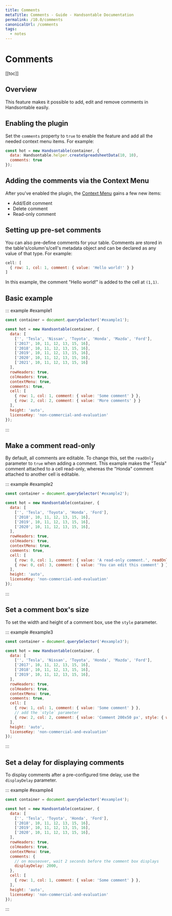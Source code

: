 ```yaml
---
title: Comments
metaTitle: Comments - Guide - Handsontable Documentation
permalink: /10.0/comments
canonicalUrl: /comments
tags:
  - notes
---
```


# Comments

[[toc]]

## Overview

This feature makes it possible to add, edit and remove comments in Handsontable easily.

## Enabling the plugin

Set the `comments` property to `true` to enable the feature and add all the needed context menu items. For example:

```js
const hot = new Handsontable(container, {
  data: Handsontable.helper.createSpreadsheetData(10, 10),
  comments: true
});
```

## Adding the comments via the Context Menu

After you've enabled the plugin, the [Context Menu](@/guides/accessories-and-menus/context-menu.md) gains a few new items:

* Add/Edit comment
* Delete comment
* Read-only comment

## Setting up pre-set comments

You can also pre-define comments for your table. Comments are stored in the table's/column's/cell's metadata object and can be declared as any value of that type. For example:

```js
cell: [
  { row: 1, col: 1, comment: { value: 'Hello world!' } }
]
```

In this example, the comment "Hello world!" is added to the cell at `(1,1)`.

## Basic example

::: example #example1
```js
const container = document.querySelector('#example1');

const hot = new Handsontable(container, {
  data: [
    ['', 'Tesla', 'Nissan', 'Toyota', 'Honda', 'Mazda', 'Ford'],
    ['2017', 10, 11, 12, 13, 15, 16],
    ['2018', 10, 11, 12, 13, 15, 16],
    ['2019', 10, 11, 12, 13, 15, 16],
    ['2020', 10, 11, 12, 13, 15, 16],
    ['2021', 10, 11, 12, 13, 15, 16]
  ],
  rowHeaders: true,
  colHeaders: true,
  contextMenu: true,
  comments: true,
  cell: [
    { row: 1, col: 1, comment: { value: 'Some comment' } },
    { row: 2, col: 2, comment: { value: 'More comments' } }
  ],
  height: 'auto',
  licenseKey: 'non-commercial-and-evaluation'
});
```
:::

## Make a comment read-only

By default, all comments are editable. To change this, set the `readOnly` parameter to `true` when adding a comment. This example makes the "Tesla" comment attached to a cell read-only, whereas the "Honda" comment attached to another cell is editable.

::: example #example2
```js
const container = document.querySelector('#example2');

const hot = new Handsontable(container, {
  data: [
    ['', 'Tesla', 'Toyota', 'Honda', 'Ford'],
    ['2018', 10, 11, 12, 13, 15, 16],
    ['2019', 10, 11, 12, 13, 15, 16],
    ['2020', 10, 11, 12, 13, 15, 16],
  ],
  rowHeaders: true,
  colHeaders: true,
  contextMenu: true,
  comments: true,
  cell: [
    { row: 0, col: 1, comment: { value: 'A read-only comment.', readOnly: true } },
    { row: 0, col: 3, comment: { value: 'You can edit this comment' } }
  ],
  height: 'auto',
  licenseKey: 'non-commercial-and-evaluation'
});
```
:::

## Set a comment box's size

To set the width and height of a comment box, use the `style` parameter.

::: example #example3
```js
const container = document.querySelector('#example3');

const hot = new Handsontable(container, {
  data: [
    ['', 'Tesla', 'Nissan', 'Toyota', 'Honda', 'Mazda', 'Ford'],
    ['2017', 10, 11, 12, 13, 15, 16],
    ['2018', 10, 11, 12, 13, 15, 16],
    ['2019', 10, 11, 12, 13, 15, 16],
  ],
  rowHeaders: true,
  colHeaders: true,
  contextMenu: true,
  comments: true,
  cell: [
    { row: 1, col: 1, comment: { value: 'Some comment' } },
    // add the `style` parameter
    { row: 2, col: 2, comment: { value: 'Comment 200x50 px', style: { width: 200, height: 50 } } }
  ],
  height: 'auto',
  licenseKey: 'non-commercial-and-evaluation'
});
```
:::

## Set a delay for displaying comments

To display comments after a pre-configured time delay, use the `displayDelay` parameter.

::: example #example4
```js
const container = document.querySelector('#example4');

const hot = new Handsontable(container, {
  data: [
    ['', 'Tesla', 'Toyota', 'Honda', 'Ford'],
    ['2018', 10, 11, 12, 13, 15, 16],
    ['2019', 10, 11, 12, 13, 15, 16],
    ['2020', 10, 11, 12, 13, 15, 16],
  ],
  rowHeaders: true,
  colHeaders: true,
  contextMenu: true,
  comments: { 
    // on mouseover, wait 2 seconds before the comment box displays
    displayDelay: 2000,
  },
  cell: [
    { row: 1, col: 1, comment: { value: 'Some comment' } },
  ],
  height: 'auto',
  licenseKey: 'non-commercial-and-evaluation'
});
```
:::
